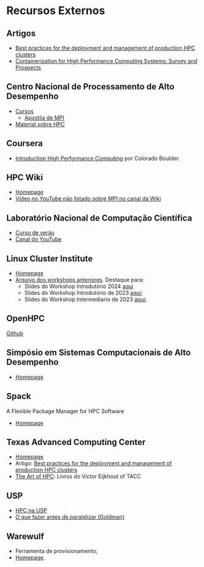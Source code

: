 # Recursos Externos

## Artigos

* [Best practices for the deployment and management of production HPC clusters](https://dl.acm.org/doi/10.1145/2063348.2063360)
* [Containerization for High Performance Computing Systems: Survey and Prospects](https://ieeexplore.ieee.org/document/9985426)

## Centro Nacional de Processamento de Alto Desempenho

* [Cursos](https://www.cenapad.unicamp.br/treinamentos/ementas-e-inscricoes)
  * [Apostila de MPI](https://www.cenapad.unicamp.br/treinamentos/apostilas/apostila_MPI.pdf)
* [Material sobre HPC](http://www.cenapad-rj.lncc.br/tutoriais/materiais-hpc/)


## Coursera
* [Introduction High Performance Computing](https://www.coursera.org/learn/introduction-high-performance-computing) por Colorado Boulder.


## HPC Wiki

* [Homepage](https://hpc-wiki.info)
* [Vídeo no YouTube não listado sobre MPI no canal da Wiki](https://www.youtube.com/watch?v=giaIDk2vPxU)


## Laboratório Nacional de Computação Científica

* [Curso de verão](https://www.verao.lncc.br/user/)
* [Canal do YouTube](https://www.youtube.com/@lnccbr)

## Linux Cluster Institute

* [Homepage](https://linuxclustersinstitute.org/)
* [Arquivo dos workshops anteriores](https://linuxclustersinstitute.org/archive/workshops/). Destaque para:
  * Slides do Workshop Introdutório 2024 [aqui](https://linuxclustersinstitute.org/home/2024-lci-introductory-workshop/2024-lci-introductory-workshop-schedule/)
  * Slides do Workshop Introdutório de 2023 [aqui](https://linuxclustersinstitute.org/2023-lci-introductory-workshop/workshop-schedule/);
  * Slides do Workshop Intermediario de 2023 [aqui](https://linuxclustersinstitute.org/2023-lci-intermediate-workshop/2023-lci-intermediate-workshop-schedule/);


## OpenHPC
[Github](https://github.com/openhpc)

## Simpósio em Sistemas Computacionais de Alto Desempenho

* [Homepage](https://ce-acpad.github.io/sscad2024/)

## Spack
A Flexible Package Manager for HPC Software
* [Homepage](https://computing.llnl.gov/projects/spack-hpc-package-manager)

## Texas Advanced Computing Center

* [Homepage](https://docs.tacc.utexas.edu/)
* Artigo: [Best practices for the deployment and management of production HPC clusters](https://github.com/ArthurHDRodrigues/caderno-HPC/blob/main/README.md#artigos)
* [The Art of HPC](https://theartofhpc.com/): Livros do Victor Eijkhout of TACC

## USP

* [HPC na USP](https://hpc.ime.usp.br)
* [O que fazer antes de paralelizar (Goldman)](https://books-sol.sbc.org.br/index.php/sbc/catalog/view/109/490/763-1)


## Warewulf
* Ferramenta de provisionamento;
* [Homepage](https://warewulf.org/).
